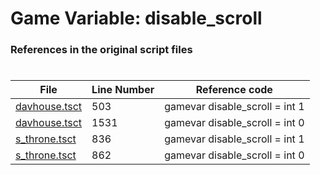 # Game Variable: disable_scroll
### References in the original script files

#

| File | Line Number | Reference code |
| --- | --- | --- |
| [davhouse.tsct](../../../out/davhouse.tsct#L503) | 503 | gamevar disable_scroll = int 1 |
| [davhouse.tsct](../../../out/davhouse.tsct#L1531) | 1531 | gamevar disable_scroll = int 0 |
| [s_throne.tsct](../../../out/s_throne.tsct#L836) | 836 | gamevar disable_scroll = int 1 |
| [s_throne.tsct](../../../out/s_throne.tsct#L862) | 862 | gamevar disable_scroll = int 0 |
